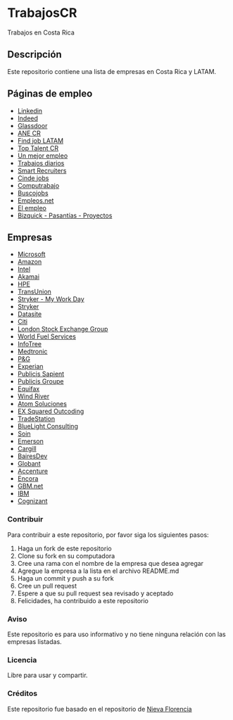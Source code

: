 # TrabajosCR

Trabajos en Costa Rica

## Descripción

Este repositorio contiene una lista de empresas en Costa Rica y LATAM.

## Páginas de empleo

- [Linkedin](https://www.linkedin.com/jobs/)
- [Indeed](https://www.indeed.com/)
- [Glassdoor](https://www.glassdoor.com/)
- [ANE CR](https://ane.cr/)
- [Find job LATAM](https://find-job-latam-gkuugzlo1-fleacr.vercel.app/)
- [Top Talent CR](https://toptalentcr.com/)
- [Un mejor empleo](https://www.unmejorempleo.co.cr/)
- [Trabajos diarios](https://trabajosdiarios.co.cr/)
- [Smart Recruiters](https://jobs.smartrecruiters.com/?keyword=Costa%20Rica/)
- [Cinde jobs](https://cindejobs.com)
- [Computrabajo](https://www.computrabajo.co.cr/)
- [Buscojobs](https://www.buscojobs.cr/)
- [Empleos.net](https://empleos.net/)
- [El empleo](https://www.elempleo.com/cr/cross/)
- [Bizquick - Pasantías - Proyectos](https://bizquick.io/)

## Empresas

- [Microsoft](https://jobs.careers.microsoft.com/)
- [Amazon](https://www.amazon.jobs/)
- [Intel](https://intel.wd1.myworkdayjobs.com/External/)
- [Akamai](https://akamaicareers.inflightcloud.com/)
- [HPE](https://hpe.wd5.myworkdayjobs.com/Jobsathpe/)
- [TransUnion](https://transunion.wd5.myworkdayjobs.com/TransUnion/)
- [Stryker - My Work Day](https://stryker.wd1.myworkdayjobs.com/StrykerCareers)
- [Stryker](https://careers.stryker.com/es/trabajos-en-stryker-es/?location=Costa%20Rica&country=CR)
- [Datasite](https://datasite.wd1.myworkdayjobs.com/datasite/)
- [Citi](https://citi.wd5.myworkdayjobs.com/2/)
- [London Stock Exchange Group](https://refinitiv.wd3.myworkdayjobs.com/Careers/)
- [World Fuel Services](https://wfscorp.wd5.myworkdayjobs.com/wfscareers)
- [InfoTree](https://www.infotreeglobal.com/search-jobs/)
- [Medtronic](https://medtronic.eightfold.ai/careers)
- [P&G](https://www.pgcareers.com/global/en/search-results)
- [Experian](https://careers.smartrecruiters.com/Experian/)
- [Publicis Sapient](https://careers.publicissapient.com/job-search?&country=Costa%20Rica)
- [Publicis Groupe](https://careers.smartrecruiters.com/PublicisGroupe/)
- [Equifax](https://careers.equifax.com/en/jobs/?search=&country=Costa+Rica)
- [Wind River](https://jobs.jobvite.com/windriver/jobs)
- [Atom Soluciones](https://atomsoluciones.zohorecruit.com/jobs/Careers)
- [EX Squared Outcoding](https://ex2-outcoding.breezy.hr/?&location=Costa%20Rica#positions)
- [TradeStation](https://careers.tradestation.com/en-US/search?keywords=&location=&facetcountry=cr)
- [BlueLight Consulting](https://jobs.lever.co/bluelightconsulting?location=San%20Jose%2C%20Costa%20Rica)
- [Soin](http://www.soin.co.cr/careers)
- [Emerson](https://hdjq.fa.us2.oraclecloud.com/hcmUI/CandidateExperience/en/sites/CX_1/requisitions?lastSelectedFacet=LOCATIONS&selectedLocationsFacet=300000000228624)
- [Cargill](https://careers.cargill.com/search-jobs/Costa%20Rica)
- [BairesDev](https://jobs.bairesdev.com/)
- [Globant](https://career.globant.com/search/?createNewAlert=false&q=Costa+Rica&optionsFacetsDD_department=&optionsFacetsDD_country=CR&cc=Cr)
- [Accenture](https://www.accenture.com/cr-en/careers/jobsearch)
- [Encora](https://careers.encora.com/country/costa-rica)
- [GBM.net](https://www.gbm.net/empleos/puestos-disponibles/)
- [IBM](https://www.ibm.com/careers/us-en/search/?filters=primary_country:CR)
- [Cognizant](https://careers.cognizant.com/global/en/search-results?keywords=Costa%20Rica)

### Contribuir

Para contribuir a este repositorio, por favor siga los siguientes pasos:
1. Haga un fork de este repositorio
2. Clone su fork en su computadora
3. Cree una rama con el nombre de la empresa que desea agregar
4. Agregue la empresa a la lista en el archivo README.md
5. Haga un commit y push a su fork
6. Cree un pull request
7. Espere a que su pull request sea revisado y aceptado
8. Felicidades, ha contribuido a este repositorio

### Aviso

Este repositorio es para uso informativo y no tiene ninguna relación con las empresas listadas.

### Licencia

Libre para usar y compartir.

### Créditos

Este repositorio fue basado en el repositorio de [Nieva Florencia](https://github.com/nievaflorencia/Auto-Candidatura)
